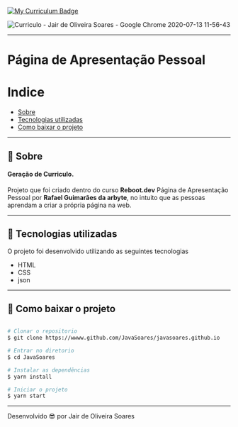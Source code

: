 

[![My Curriculum Badge](https://img.shields.io/badge/-Curriculo-green?style=flat-square&logo=MyCurriculum&logoColor=white&link=https://https://javasoares.github.io/)](https://javasoares.github.io/)

![Curriculo - Jair de Oliveira Soares - Google Chrome 2020-07-13 11-56-43](https://user-images.githubusercontent.com/64690628/87320878-e40e4100-c501-11ea-9ee3-7dcf1ea91dde.gif)

---
# Página de Apresentação Pessoal

# Indice

- [Sobre](#-sobre)
- [Tecnologias utilizadas](#-tecnologias-utilizadas)
- [Como baixar o projeto](#-como-baixar-o-projeto)

---
## 📝 Sobre
#### Geração de Curriculo.
Projeto que foi criado dentro do curso **Reboot.dev** Página de Apresentação Pessoal por **Rafael Guimarães da arbyte**, no intuito que as pessoas aprendam a criar a própria página na web.

---
## 🚀 Tecnologias utilizadas

O projeto foi desenvolvido utilizando as seguintes tecnologias

- HTML
- CSS
- json
---
## 📁 Como baixar o projeto

```bash

# Clonar o repositorio
$ git clone https://wwww.github.com/JavaSoares/javasoares.github.io

# Entrar no diretorio 
$ cd JavaSoares

# Instalar as dependências
$ yarn install

# Iniciar o projeto
$ yarn start
```
---
Desenvolvido 😎 por Jair de Oliveira Soares
